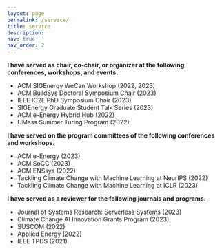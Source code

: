 ```yaml
---
layout: page
permalink: /service/
title: service
description: 
nav: true
nav_order: 2
---
```


**I have served as chair, co-chair, or organizer at the following conferences, workshops, and events.**

- ACM SIGEnergy WeCan Workshop (2022, 2023)
- ACM BuildSys Doctoral Symposium Chair (2023)
- IEEE IC2E PhD Symposium Chair (2023)
- SIGEnergy Graduate Student Talk Series (2023)
- ACM e-Energy Hybrid Hub (2022)
- UMass Summer Turing Program (2022)

**I have served on the program committees of the following conferences and workshops.**

- ACM e-Energy (2023)
- ACM SoCC (2023)
- ACM ENSsys (2022)
- Tackling Climate Change with Machine Learning at NeurIPS (2022)
- Tackling Climate Change with Machine Learning at ICLR (2023)

**I have served as a reviewer for the following journals and programs.**

- Journal of Systems Research: Serverless Systems (2023)
- Climate Change AI Innovation Grants Program (2023)
- SUSCOM (2022)
- Applied Energy (2022)
- IEEE TPDS (2021)

<!-- For now, this page is assumed to be a static description of your courses. You can convert it to a collection similar to `_projects/` so that you can have a dedicated page for each course.

Organize your courses by years, topics, or universities, however you like! -->
